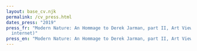 ```yaml
---
layout: base_cv.njk
permalink: /cv_press.html
dates_press: "2019"
press_fr: "Modern Nature: An Hommage to Derek Jarman, part II, Art Viewer ( site
  internet)"
press_en: "Modern Nature: An Hommage to Derek Jarman, part II, Art Viewer ( website )"
---
```

